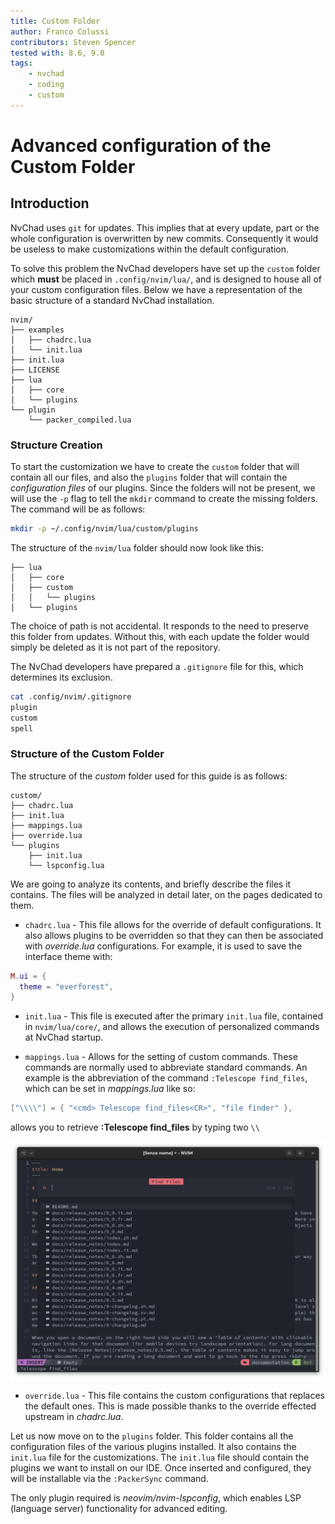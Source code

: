 ```yaml
---
title: Custom Folder
author: Franco Colussi
contributors: Steven Spencer
tested with: 8.6, 9.0
tags:
    - nvchad
    - coding
    - custom
---
```


# Advanced configuration of the Custom Folder

## Introduction

NvChad uses `git` for updates. This implies that at every update, part or the whole configuration is overwritten by new commits. Consequently it would be useless to make customizations within the default configuration. 

To solve this problem the NvChad developers have set up the `custom` folder which **must** be placed in `.config/nvim/lua/`, and is designed to house all of your custom configuration files. Below we have a representation of the basic structure of a standard NvChad installation. 

```text
nvim/
├── examples
│   ├── chadrc.lua
│   └── init.lua
├── init.lua
├── LICENSE
├── lua
│   ├── core
│   └── plugins
└── plugin
    └── packer_compiled.lua
```

### Structure Creation

To start the customization we have to create the `custom` folder that will contain all our files, and also the `plugins` folder that will contain the _configuration files_ of our plugins. Since the folders will not be present, we will use the `-p` flag to tell the `mkdir` command to create the missing folders. The command will be as follows:

```bash
mkdir -p ~/.config/nvim/lua/custom/plugins
```

The structure of the `nvim/lua` folder should now look like this:

```text
├── lua
│   ├── core
│   ├── custom
│   │   └── plugins
│   └── plugins
```

The choice of path is not accidental. It responds to the need to preserve this folder from updates. Without this, with each update the folder would simply be deleted as it is not part of the repository. 

The NvChad developers have prepared a `.gitignore` file for this, which determines its exclusion.

```bash
cat .config/nvim/.gitignore 
plugin
custom
spell
```

### Structure of the Custom Folder

The structure of the _custom_ folder used for this guide is as follows:

```text
custom/
├── chadrc.lua
├── init.lua
├── mappings.lua
├── override.lua
└── plugins
    ├── init.lua
    └── lspconfig.lua
```

We are going to analyze its contents, and briefly describe the files it contains. The files will be analyzed in detail later, on the pages dedicated to them.

- `chadrc.lua` - This file allows for the override of default configurations. It also allows plugins to be overridden so that they can then be associated with _override.lua_ configurations. For example, it is used to save the interface theme with:

```lua
M.ui = {
  theme = "everforest",
}
```

- `init.lua` - This file is executed after the primary `init.lua` file, contained in `nvim/lua/core/`, and allows the execution of personalized commands at NvChad startup.

- `mappings.lua` - Allows for the setting of custom commands. These commands are normally used to abbreviate standard commands. An example is the abbreviation of the command `:Telescope find_files`, which can be set in _mappings.lua_ like so:

```lua
["\\\\"] = { "<cmd> Telescope find_files<CR>", "file finder" },
```

allows you to retrieve **:Telescope find_files** by typing two `\\`

![Telescope Find Files](../images/telescope_find_files.png) 


- `override.lua` - This file contains the custom configurations that replaces the default ones. This is made possible thanks to the override effected upstream in _chadrc.lua_.

Let us now move on to the `plugins` folder. This folder contains all the configuration files of the various plugins installed. It also contains the `init.lua` file for the customizations. The `init.lua` file should contain the plugins we want to install on our IDE. Once inserted and configured, they will be installable via the `:PackerSync` command.

The only plugin required is _neovim/nvim-lspconfig_, which enables LSP (language server) functionality for advanced editing.
